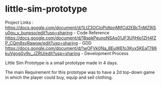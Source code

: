 # little-sim-prototype

Project Links :
https://docs.google.com/document/d/1LtZ3OCloPidtpnMtfCd2EBcTnMZ9jSu0gu_v_bunpso/edit?usp=sharing - Code Reference
https://docs.google.com/document/d/18spkPeunoNSAs01JF3UfjHlo1ZH4fZP_CQm8svRawow/edit?usp=sharing - GDD
https://docs.google.com/document/d/1wOFVk0Na_8EuWEfo3Kyx5KEaT786kuVgogGy9x_JZRU/edit?usp=sharing - Development Process

Little Sim Prototype is a small prototype made in 4 days.

The main Requirement for this prototype was to have a 2d top-down game in which the player could buy, equip and sell clothing.
